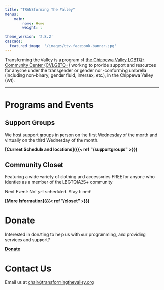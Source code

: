 ```yaml
---
title: "TRANSforming The Valley"
menus:
    main:
        name: Home
        weight: 1

theme_version: '2.8.2'
cascade:
  featured_image: '/images/ttv-facebook-banner.jpg'
---
```


Transforming the Valley is a program of [the Chippewa Valley LGBTQ+ Community Center (CVLGBTQ+)](https://www.cvlgbt.org/) working to provide support and resources for anyone under the transgender or gender non-conforming umbrella (including non-binary, gender fluid, intersex, etc.), in the Chippewa Valley (WI).

***

# Programs and Events

## Support Groups
We host support groups in person on the first Wednesday of the month and virtually on the third Wednesday of the month.

**[Current Schedule and locations]({{< ref "/supportgroups" >}})**

## Community Closet
Featuring a wide variety of clothing and accessories FREE for anyone who identies as a member of the LBGTQIA2S+ community

Next Event: Not yet scheduled. Stay tuned!

**[More Information]({{< ref "/closet" >}})**

# Donate
Interested in donating to help us with our programming, and providing services and support?

**[Donate](https://checkout.square.site/merchant/35WWYBEKZMMWZ/checkout/DAH2KNE4IYD3NA3PS747J5GS)**

# Contact Us
Email us at [chair@transformingthevalley.org](mailto:chair@transformingthevalley.org)